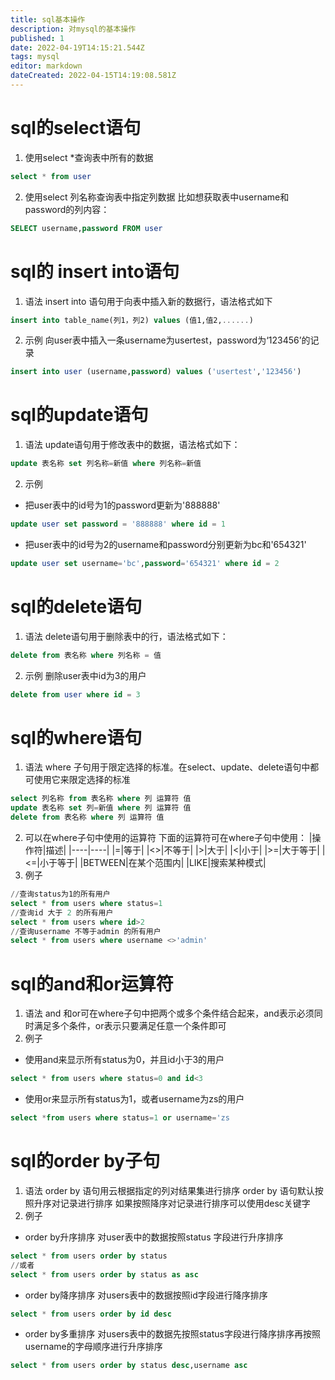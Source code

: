```yaml
---
title: sql基本操作
description: 对mysql的基本操作
published: 1
date: 2022-04-19T14:15:21.544Z
tags: mysql
editor: markdown
dateCreated: 2022-04-15T14:19:08.581Z
---
```


# sql的select语句
1. 使用select *查询表中所有的数据
``` sql
select * from user
```
2. 使用select 列名称查询表中指定列数据
比如想获取表中username和password的列内容：
``` sql
SELECT username,password FROM user
```
# sql的 insert into语句
1. 语法
insert into 语句用于向表中插入新的数据行，语法格式如下
``` sql
insert into table_name(列1，列2) values (值1,值2,......)
```
2. 示例
向user表中插入一条username为usertest，password为‘123456’的记录
``` sql
insert into user (username,password) values ('usertest','123456')
```
# sql的update语句
1. 语法
update语句用于修改表中的数据，语法格式如下：
``` sql
update 表名称 set 列名称=新值 where 列名称=新值
```
2. 示例
+ 把user表中的id号为1的password更新为'888888'
``` sql
update user set password = '888888' where id = 1
```
+ 把user表中的id号为2的username和password分别更新为bc和'654321'
``` sql
update user set username='bc',password='654321' where id = 2
```
# sql的delete语句
1. 语法
delete语句用于删除表中的行，语法格式如下：
``` sql
delete from 表名称 where 列名称 = 值
```
2. 示例
删除user表中id为3的用户
``` sql
delete from user where id = 3
```
# sql的where语句
1. 语法
where 子句用于限定选择的标准。在select、update、delete语句中都可使用它来限定选择的标准
``` sql
select 列名称 from 表名称 where 列 运算符 值
update 表名称 set 列=新值 where 列 运算符 值
delete from 表名称 where 列 运算符 值
```
2. 可以在where子句中使用的运算符
下面的运算符可在where子句中使用：
|操作符|描述|
|----|----|
|=|等于|
|<>|不等于|
|>|大于|
|<|小于|
|>=|大于等于|
|<=|小于等于|
|BETWEEN|在某个范围内|
|LIKE|搜索某种模式|
3. 例子
``` sql
//查询status为1的所有用户
select * from users where status=1
//查询id 大于 2 的所有用户
select * from users where id>2
//查询username 不等于admin 的所有用户
select * from users where username <>'admin'
```
# sql的and和or运算符
1. 语法
and 和or可在where子句中把两个或多个条件结合起来，and表示必须同时满足多个条件，or表示只要满足任意一个条件即可
2. 例子
+ 使用and来显示所有status为0，并且id小于3的用户
``` sql
select * from users where status=0 and id<3
```
+ 使用or来显示所有status为1，或者username为zs的用户
``` sql
select *from users where status=1 or username='zs
```
# sql的order by子句
1. 语法
order by 语句用云根据指定的列对结果集进行排序
order by 语句默认按照升序对记录进行排序
如果按照降序对记录进行排序可以使用desc关键字
2. 例子
+ order by升序排序
对user表中的数据按照status 字段进行升序排序
``` sql
select * from users order by status 
//或者
select * from users order by status as asc
```
+ order by降序排序
对users表中的数据按照id字段进行降序排序
``` sql
select * from users order by id desc
```
+ order by多重排序
对users表中的数据先按照status字段进行降序排序再按照username的字母顺序进行升序排序
``` sql
select * from users order by status desc,username asc
```
